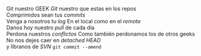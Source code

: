 Git nuestro GEEK 
*Git* nuestro que estas en los repos  
Comprimidos sean tus *commits*  
Venga a nosotros tu *log* 
En el local como en el *remote*  
Danos hoy nuestro *pull* de cada día  
Perdona nuestros *conflictos* 
Como también perdonamos los de otros geeks 
No nos dejes caer en *detached HEAD*  
y líbranos de *SVN* 
`git commit --amend`

